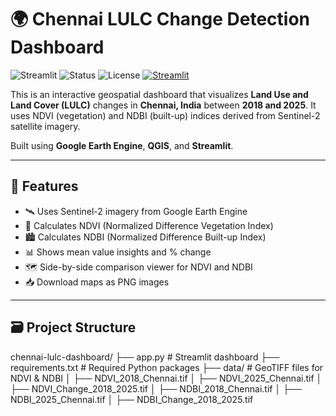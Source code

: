 # 🌍 Chennai LULC Change Detection Dashboard
![Streamlit](https://img.shields.io/badge/Streamlit-Enabled-brightgreen?logo=streamlit)
![Status](https://img.shields.io/badge/Status-Deployed-blue)
![License](https://img.shields.io/badge/License-MIT-green)
[![Streamlit](https://img.shields.io/badge/Live-Dashboard-success?logo=streamlit)](https://chennai-lulc-dashboard-etm7d28sotgwhtnsytdvqb.streamlit.app/)

This is an interactive geospatial dashboard that visualizes **Land Use and Land Cover (LULC)** changes in **Chennai, India** between **2018 and 2025**. It uses NDVI (vegetation) and NDBI (built-up) indices derived from Sentinel-2 satellite imagery.

Built using **Google Earth Engine**, **QGIS**, and **Streamlit**.

---

## 📌 Features

- 🛰️ Uses Sentinel-2 imagery from Google Earth Engine
- 🌿 Calculates NDVI (Normalized Difference Vegetation Index)
- 🏙️ Calculates NDBI (Normalized Difference Built-up Index)
- 📊 Shows mean value insights and % change
- 🗺️ Side-by-side comparison viewer for NDVI and NDBI
- 📥 Download maps as PNG images

---

## 🗃️ Project Structure

chennai-lulc-dashboard/
├── app.py # Streamlit dashboard
├── requirements.txt # Required Python packages
├── data/ # GeoTIFF files for NDVI & NDBI
│ ├── NDVI_2018_Chennai.tif
│ ├── NDVI_2025_Chennai.tif
│ ├── NDVI_Change_2018_2025.tif
│ ├── NDBI_2018_Chennai.tif
│ ├── NDBI_2025_Chennai.tif
│ ├── NDBI_Change_2018_2025.tif
